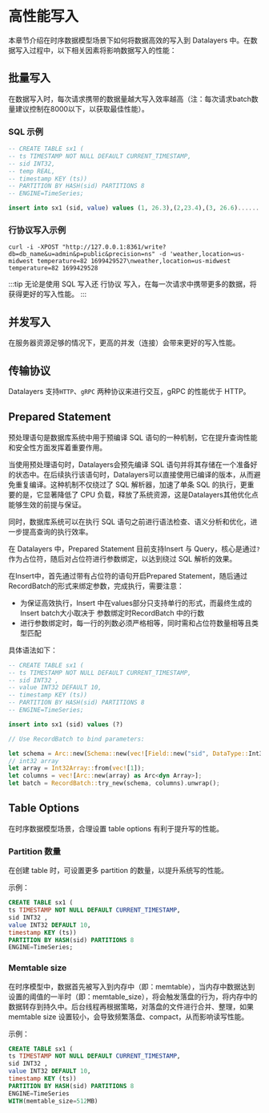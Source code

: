 # 高性能写入
本章节介绍在时序数据模型场景下如何将数据高效的写入到 Datalayers 中。在数据写入过程中，以下相关因素将影响数据写入的性能：


## 批量写入
在数据写入时，每次请求携带的数据量越大写入效率越高（注：每次请求batch数量建议控制在8000以下，以获取最佳性能）。
### SQL 示例
```SQL
-- CREATE TABLE sx1 (
-- ts TIMESTAMP NOT NULL DEFAULT CURRENT_TIMESTAMP,
-- sid INT32,
-- temp REAL,
-- timestamp KEY (ts))
-- PARTITION BY HASH(sid) PARTITIONS 8
-- ENGINE=TimeSeries;

insert into sx1 (sid, value) values (1, 26.3),(2,23.4),(3, 26.6)......
```

### 行协议写入示例
```shell
curl -i -XPOST "http://127.0.0.1:8361/write?db=db_name&u=admin&p=public&precision=ns" -d 'weather,location=us-midwest temperature=82 1699429527\nweather,location=us-midwest temperature=82 1699429528
```

:::tip
无论是使用 SQL 写入还 行协议 写入，在每一次请求中携带更多的数据，将获得更好的写入性能。
:::

## 并发写入
在服务器资源足够的情况下，更高的并发（连接）会带来更好的写入性能。

## 传输协议
Datalayers 支持`HTTP`、`gRPC` 两种协议来进行交互，gRPC 的性能优于 HTTP。

## Prepared Statement
预处理语句是数据库系统中用于预编译 SQL 语句的一种机制，它在提升查询性能和安全性方面发挥着重要作用。

当使用预处理语句时，Datalayers会预先编译 SQL 语句并将其存储在一个准备好的状态中。在后续执行该语句时，Datalayers可以直接使用已编译的版本，从而避免重复编译。这种机制不仅绕过了 SQL 解析器，加速了单条 SQL 的执行，更重要的是，它显著降低了 CPU 负载，释放了系统资源，这是Datalayers其他优化点能够生效的前提与保证。

同时，数据库系统可以在执行 SQL 语句之前进行语法检查、语义分析和优化，进一步提高查询的执行效率。

在 Datalayers 中，Prepared Statement 目前支持Insert 与 Query，核心是通过`?`作为占位符，随后对占位符进行参数绑定，以达到绕过 SQL 解析的效果。

在Insert中，首先通过带有占位符的语句开启Prepared Statement，随后通过RecordBatch的形式来绑定参数，完成执行，需要注意：
- 为保证高效执行，Insert 中在values部分只支持单行的形式，而最终生成的Insert batch大小取决于 参数绑定时RecordBatch 中的行数
- 进行参数绑定时，每一行的列数必须严格相等，同时需和占位符数量相等且类型匹配

具体语法如下：

```SQL
-- CREATE TABLE sx1 (
-- ts TIMESTAMP NOT NULL DEFAULT CURRENT_TIMESTAMP,
-- sid INT32 ,
-- value INT32 DEFAULT 10,
-- timestamp KEY (ts))
-- PARTITION BY HASH(sid) PARTITIONS 8
-- ENGINE=TimeSeries;

insert into sx1 (sid) values (?)

```
```Rust
// Use RecordBatch to bind parameters: 

let schema = Arc::new(Schema::new(vec![Field::new("sid", DataType::Int32, false)]));
// int32 array
let array = Int32Array::from(vec![1]);
let columns = vec![Arc::new(array) as Arc<dyn Array>];
let batch = RecordBatch::try_new(schema, columns).unwrap();

```

## Table Options
在时序数据模型场景，合理设置 table options 有利于提升写的性能。

### Partition 数量
在创建 table 时，可设置更多 partition 的数量，以提升系统写的性能。

示例： 
```SQL
CREATE TABLE sx1 (
ts TIMESTAMP NOT NULL DEFAULT CURRENT_TIMESTAMP,
sid INT32 ,
value INT32 DEFAULT 10,
timestamp KEY (ts))
PARTITION BY HASH(sid) PARTITIONS 8
ENGINE=TimeSeries;
```
### Memtable size
在时序模型中，数据首先被写入到内存中（即：memtable），当内存中数据达到设置的阈值的一半时（即：memtable_size），将会触发落盘的行为，将内存中的数据转存到持久中。后台线程再根据策略，对落盘的文件进行合并、整理，如果 memtable size 设置较小，会导致频繁落盘、compact，从而影响读写性能。

示例： 
```SQL
CREATE TABLE sx1 (
ts TIMESTAMP NOT NULL DEFAULT CURRENT_TIMESTAMP,
sid INT32 ,
value INT32 DEFAULT 10,
timestamp KEY (ts))
PARTITION BY HASH(sid) PARTITIONS 8
ENGINE=TimeSeries
WITH(memtable_size=512MB)
```
